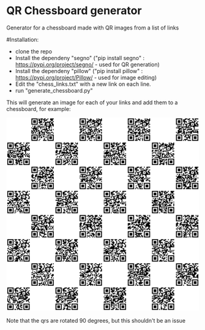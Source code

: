 # QR Chessboard generator
Generator for a chessboard made with QR images from a list of links


#Installation:
-    clone the repo 
-    Install the dependeny "segno"  ("pip install segno" : https://pypi.org/project/segno/ - used for QR generation)
-    Install the dependeny "pillow"  ("pip install pillow" : https://pypi.org/project/Pillow/ - used for image editing)
-    Edit the "chess_links.txt" with a new link on each line.
-    run "generate_chessboard.py"

This will generate an image for each of your links and add them to a chessboard, for example:

![](chessboard.png)

Note that the qrs are rotated 90 degrees, but this shouldn't be an issue
